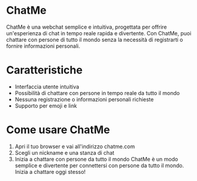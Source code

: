 # ChatMe
ChatMe è una webchat semplice e intuitiva, progettata per offrire un'esperienza di chat in tempo reale rapida e divertente. Con ChatMe, puoi chattare con persone di tutto il mondo senza la necessità di registrarti o fornire informazioni personali.

# Caratteristiche
* Interfaccia utente intuitiva
* Possibilità di chattare con persone in tempo reale da tutto il mondo
* Nessuna registrazione o informazioni personali richieste
* Supporto per emoji e link
# Come usare ChatMe
1. Apri il tuo browser e vai all'indirizzo chatme.com
2. Scegli un nickname e una stanza di chat
3. Inizia a chattare con persone da tutto il mondo
ChatMe è un modo semplice e divertente per connettersi con persone da tutto il mondo. Inizia a chattare oggi stesso!